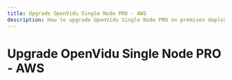 ```yaml
---
title: Upgrade OpenVidu Single Node PRO - AWS
description: How to upgrade OpenVidu Single Node PRO on premises deployments
---
```


# Upgrade OpenVidu Single Node PRO - AWS

